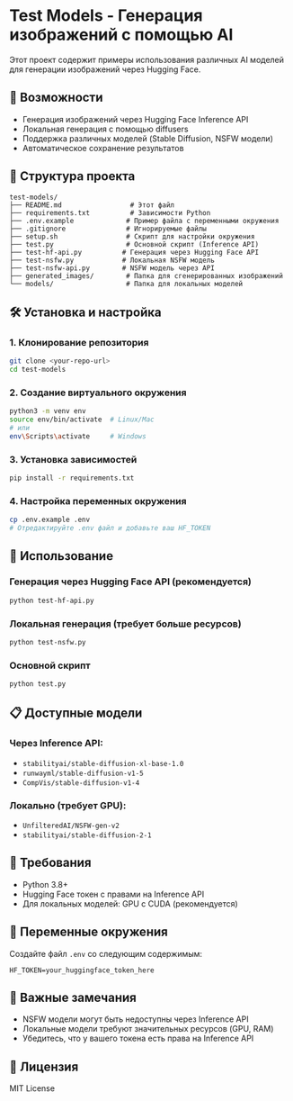 # Test Models - Генерация изображений с помощью AI

Этот проект содержит примеры использования различных AI моделей для генерации изображений через Hugging Face.

## 🚀 Возможности

- Генерация изображений через Hugging Face Inference API
- Локальная генерация с помощью diffusers
- Поддержка различных моделей (Stable Diffusion, NSFW модели)
- Автоматическое сохранение результатов

## 📁 Структура проекта

```
test-models/
├── README.md                 # Этот файл
├── requirements.txt          # Зависимости Python
├── .env.example             # Пример файла с переменными окружения
├── .gitignore               # Игнорируемые файлы
├── setup.sh                 # Скрипт для настройки окружения
├── test.py                  # Основной скрипт (Inference API)
├── test-hf-api.py          # Генерация через Hugging Face API
├── test-nsfw.py            # Локальная NSFW модель
├── test-nsfw-api.py        # NSFW модель через API
├── generated_images/        # Папка для сгенерированных изображений
└── models/                  # Папка для локальных моделей
```

## 🛠 Установка и настройка

### 1. Клонирование репозитория
```bash
git clone <your-repo-url>
cd test-models
```

### 2. Создание виртуального окружения
```bash
python3 -m venv env
source env/bin/activate  # Linux/Mac
# или
env\Scripts\activate     # Windows
```

### 3. Установка зависимостей
```bash
pip install -r requirements.txt
```

### 4. Настройка переменных окружения
```bash
cp .env.example .env
# Отредактируйте .env файл и добавьте ваш HF_TOKEN
```

## 🎯 Использование

### Генерация через Hugging Face API (рекомендуется)
```bash
python test-hf-api.py
```

### Локальная генерация (требует больше ресурсов)
```bash
python test-nsfw.py
```

### Основной скрипт
```bash
python test.py
```

## 📋 Доступные модели

### Через Inference API:
- `stabilityai/stable-diffusion-xl-base-1.0`
- `runwayml/stable-diffusion-v1-5`
- `CompVis/stable-diffusion-v1-4`

### Локально (требует GPU):
- `UnfilteredAI/NSFW-gen-v2`
- `stabilityai/stable-diffusion-2-1`

## 🔧 Требования

- Python 3.8+
- Hugging Face токен с правами на Inference API
- Для локальных моделей: GPU с CUDA (рекомендуется)

## 📝 Переменные окружения

Создайте файл `.env` со следующим содержимым:
```
HF_TOKEN=your_huggingface_token_here
```

## 🚨 Важные замечания

- NSFW модели могут быть недоступны через Inference API
- Локальные модели требуют значительных ресурсов (GPU, RAM)
- Убедитесь, что у вашего токена есть права на Inference API

## 📄 Лицензия

MIT License
